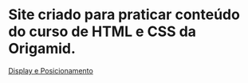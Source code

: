 # Site criado para praticar conteúdo do curso de HTML e CSS da Origamid.

[Display e Posicionamento](https://carrlateixxeira.github.io/exercicio_posicionamento/)

